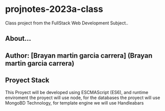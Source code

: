 # projnotes-2023a-class
Class project from  the FullStack Web Development
Subject..

## About...
**Author**: [Brayan martin garcia carrera] (Brayan martin garcia carrera)
----

## Proyect Stack

This Proyect will be developed using ESCMAScript (ES6), and runtime enviroment the proyect will use node, for the 
databases the proyect will use MongoBD Technology, for template engine we will use Handleabars

